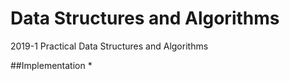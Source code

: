 # Data Structures and Algorithms
2019-1 Practical Data Structures and Algorithms

##Implementation
 *
